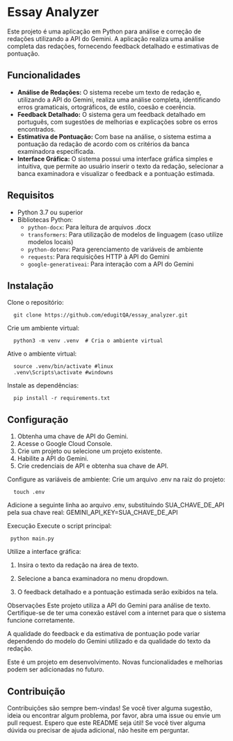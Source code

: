 # Essay Analyzer

Este projeto é uma aplicação em Python para análise e correção de redações utilizando a API do Gemini. A aplicação realiza uma análise completa das redações, fornecendo feedback detalhado e estimativas de pontuação.

## Funcionalidades

- **Análise de Redações:** O sistema recebe um texto de redação e, utilizando a API do Gemini, realiza uma análise completa, identificando erros gramaticais, ortográficos, de estilo, coesão e coerência.
- **Feedback Detalhado:** O sistema gera um feedback detalhado em português, com sugestões de melhorias e explicações sobre os erros encontrados.
- **Estimativa de Pontuação:** Com base na análise, o sistema estima a pontuação da redação de acordo com os critérios da banca examinadora especificada.
- **Interface Gráfica:** O sistema possui uma interface gráfica simples e intuitiva, que permite ao usuário inserir o texto da redação, selecionar a banca examinadora e visualizar o feedback e a pontuação estimada.

## Requisitos

- Python 3.7 ou superior
- Bibliotecas Python:
  - `python-docx`: Para leitura de arquivos .docx
  - `transformers`: Para utilização de modelos de linguagem (caso utilize modelos locais)
  - `python-dotenv`: Para gerenciamento de variáveis de ambiente
  - `requests`: Para requisições HTTP à API do Gemini
  - `google-generativeai`: Para interação com a API do Gemini

## Instalação

Clone o repositório:
      
      git clone https://github.com/edugitQA/essay_analyzer.git

Crie um ambiente virtual:

      python3 -m venv .venv  # Cria o ambiente virtual

Ative o ambiente virtual:
      
      source .venv/bin/activate #linux
      .venv\Scripts\activate #windowns

Instale as dependências:
     
      pip install -r requirements.txt


## Configuração
1. Obtenha uma chave de API do Gemini.
2. Acesse o Google Cloud Console.
3. Crie um projeto ou selecione um projeto existente.
4. Habilite a API do Gemini.
5. Crie credenciais de API e obtenha sua chave de API.

Configure as variáveis de ambiente:
Crie um arquivo .env na raiz do projeto:
   
      touch .env

Adicione a seguinte linha ao arquivo .env, substituindo SUA_CHAVE_DE_API pela sua chave real:
GEMINI_API_KEY=SUA_CHAVE_DE_API

Execução
Execute o script principal:
     
     python main.py
     
Utilize a interface gráfica:

1. Insira o texto da redação na área de texto.

2. Selecione a banca examinadora no menu dropdown.


3. O feedback detalhado e a pontuação estimada serão exibidos na tela.

Observações
Este projeto utiliza a API do Gemini para análise de texto. Certifique-se de ter uma conexão estável com a internet para que o sistema funcione corretamente.

A qualidade do feedback e da estimativa de pontuação pode variar dependendo do modelo do Gemini utilizado e da qualidade do texto da redação.

Este é um projeto em desenvolvimento. Novas funcionalidades e melhorias podem ser adicionadas no futuro.

## Contribuição
Contribuições são sempre bem-vindas! Se você tiver alguma sugestão, ideia ou encontrar algum problema, por favor, abra uma issue ou envie um pull request.
Espero que este README seja útil! Se você tiver alguma dúvida ou precisar de ajuda adicional, não hesite em perguntar.




